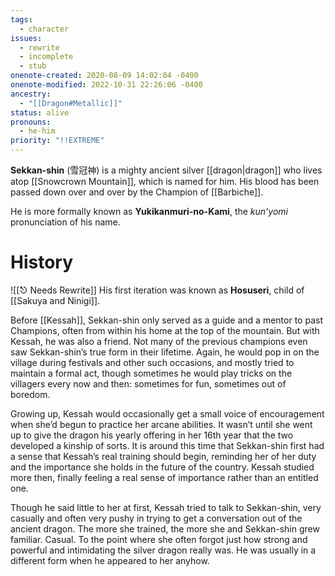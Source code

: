 ```yaml
---
tags:
  - character
issues:
  - rewrite
  - incomplete
  - stub
onenote-created: 2020-08-09 14:02:04 -0400
onenote-modified: 2022-10-31 22:26:06 -0400
ancestry:
  - "[[Dragon#Metallic]]"
status: alive
pronouns:
  - he-him
priority: "!!EXTREME"
---
```

**Sekkan-shin** (雪冠神) is a mighty ancient silver [[dragon|dragon]] who lives atop [[Snowcrown Mountain]], which is named for him. His blood has been passed down over and over by the Champion of [[Barbiche]].

He is more formally known as **Yukikanmuri-no-Kami**, the *kun'yomi* pronunciation of his name.


# History
![[⎋ Needs Rewrite]]
His first iteration was known as **Hosuseri**, child of [[Sakuya and Ninigi]].

Before [[Kessah]], Sekkan-shin only served as a guide and a mentor to past Champions, often from within his home at the top of the mountain. But with Kessah, he was also a friend. Not many of the previous champions even saw Sekkan-shin’s true form in their lifetime. Again, he would pop in on the village during festivals and other such occasions, and mostly tried to maintain a formal act, though sometimes he would play tricks on the villagers every now and then: sometimes for fun, sometimes out of boredom.

Growing up, Kessah would occasionally get a small voice of encouragement when she’d begun to practice her arcane abilities. It wasn’t until she went up to give the dragon his yearly offering in her 16th year that the two developed a kinship of sorts. It is around this time that Sekkan-shin first had a sense that Kessah’s real training should begin, reminding her of her duty and the importance she holds in the future of the country. Kessah studied more then, finally feeling a real sense of importance rather than an entitled one. 

Though he said little to her at first, Kessah tried to talk to Sekkan-shin, very casually and often very pushy in trying to get a conversation out of the ancient dragon. The more she trained, the more she and Sekkan-shin grew familiar. Casual. To the point where she often forgot just how strong and powerful and intimidating the silver dragon really was. He was usually in a different form when he appeared to her anyhow.


